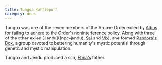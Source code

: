 ```yaml
---
title: Tungoa Hufflepuff
category: deus
---
```

Tungoa was one of the seven members of the Arcane Order exiled by [Albus](npc-albus) for failing to adhere to the Order's noninterference policy. Along with three of the other exiles [Jendu]((npc-jendu), [Sai](npc-sai) and [Vix](npc-vix)), she formed [Pandora's Box](org-pandora), a group devoted to bettering humanity's mystic potential through genetic and mystic manipulation.

Tungoa and Jendu produced a son, [Etnia's](npc-etnia) father.
